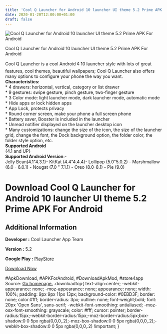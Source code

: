 ```yaml
---
title: 'Cool Q Launcher for Android 10 launcher UI theme 5.2 Prime APK For Android'
date: 2020-01-20T12:00:00+01:00
draft: false
---
```


![Cool Q Launcher for Android 10 launcher UI theme 5.2 Prime APK For Android](https://i0.wp.com/apkhome.net/wp-content/uploads/2020/01/Cool-Q-Launcher-for-Android-10-launcher-UI-theme-5.2-Prime.png "Cool Q Launcher for Android 10 launcher UI theme 5.2 Prime APK For Android")

  

Cool Q Launcher for Android 10 launcher UI theme 5.2 Prime APK For Android

Cool Q Launcher is a cool Android ¢ 10 launcher style with lots of great features, cool themes, beautiful wallpapers; Cool Q Launcher also offers many options to configure your phone the way you want.  
**Characteristics:**  
\* 4 drawers: horizontal, vertical, category or list drawer  
\* 9 gestures: swipe gesture, pinch gesture, two-finger gesture  
\* 3 Color mode: light launcher mode, dark launcher mode, automatic mode  
\* Hide apps or lock hidden apps  
\* App Lock, protects privacy  
\* Round corner screen, make your phone a full screen phone  
\* Battery saver, Booster is included in the launcher  
\* Unread notifier displayed on the launcher desktop icon  
\* Many customizations: change the size of the icon, the size of the launcher grid, change the font, the Dock background option, the folder color, the folder style option, etc.  
**Supported Android**  
{4.1 and UP}  
**Supported Android Version**:-  
Jelly Bean(4.1"4.3.1)- KitKat (4.4"4.4.4)- Lollipop (5.0"5.0.2) - Marshmallow (6.0 - 6.0.1) - Nougat (7.0 " 7.1.1) - Oreo (8.0-8.1) - Pie (9.0)

Download Cool Q Launcher for Android 10 launcher UI theme 5.2 Prime APK For Android
===================================================================================

Additional Information
----------------------

**Developer :** Cool Launcher App Team

**Version :** 5.2

**Google Play :** [PlayStore](https://play.google.com/store/apps/details?id=com.pixel.launcher.cool)

  

[Download Now](https://store4app.co/post/cool-q-launcher-for-android-10-launcher-ui-theme-5-2-prime-apk-for-android_1579516779)

  
#ApkDownload, #APKForAndroid, #DownloadApkMod, #store4app  
Source: [Go homepage.](https://store4app.co/post/cool-q-launcher-for-android-10-launcher-ui-theme-5-2-prime-apk-for-android_1579516779) .downloadtop{ text-align:center; -webkit-appearance: none; -moz-appearance: none; appearance: none; width: 100%; padding: 9px 9px 11px 13px; background-color: #0EBD3F; border: none; color:#fff; border-radius: 3px; outline: none; font-weight;bold; font: 20px 'Open Sans', sans-serif; -webkit-font-smoothing: antialiased; -moz-osx-font-smoothing: grayscale; color: #fff; cursor: pointer; border-radius:15px;-webkit-border-radius:15px;-moz-border-radius:5px;box-shadow:0 0 5px rgba(0,0,0,.2);-moz-box-shadow:0 0 5px rgba(0,0,0,.2);-webkit-box-shadow:0 0 5px rgba(0,0,0,.2) !important; }